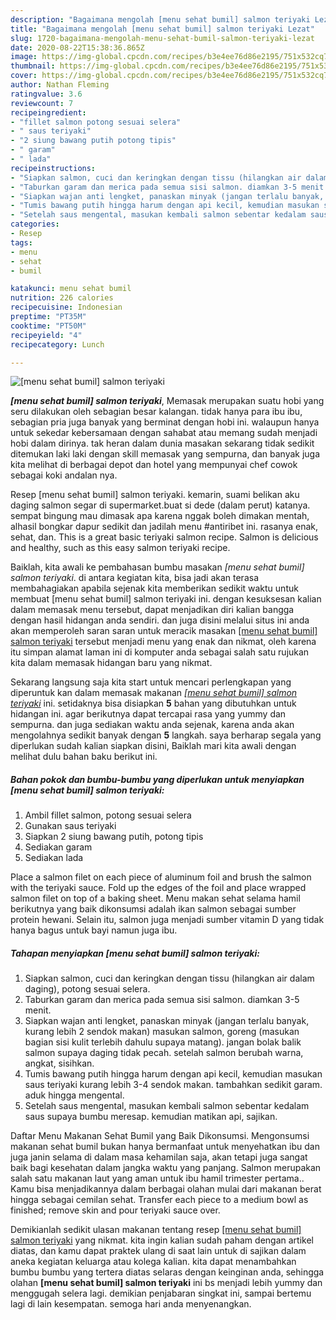 ```yaml
---
description: "Bagaimana mengolah [menu sehat bumil] salmon teriyaki Lezat"
title: "Bagaimana mengolah [menu sehat bumil] salmon teriyaki Lezat"
slug: 1720-bagaimana-mengolah-menu-sehat-bumil-salmon-teriyaki-lezat
date: 2020-08-22T15:38:36.865Z
image: https://img-global.cpcdn.com/recipes/b3e4ee76d86e2195/751x532cq70/menu-sehat-bumil-salmon-teriyaki-foto-resep-utama.jpg
thumbnail: https://img-global.cpcdn.com/recipes/b3e4ee76d86e2195/751x532cq70/menu-sehat-bumil-salmon-teriyaki-foto-resep-utama.jpg
cover: https://img-global.cpcdn.com/recipes/b3e4ee76d86e2195/751x532cq70/menu-sehat-bumil-salmon-teriyaki-foto-resep-utama.jpg
author: Nathan Fleming
ratingvalue: 3.6
reviewcount: 7
recipeingredient:
- "fillet salmon potong sesuai selera"
- " saus teriyaki"
- "2 siung bawang putih potong tipis"
- " garam"
- " lada"
recipeinstructions:
- "Siapkan salmon, cuci dan keringkan dengan tissu (hilangkan air dalam daging), potong sesuai selera."
- "Taburkan garam dan merica pada semua sisi salmon. diamkan 3-5 menit."
- "Siapkan wajan anti lengket, panaskan minyak (jangan terlalu banyak, kurang lebih 2 sendok makan) masukan salmon, goreng (masukan bagian sisi kulit terlebih dahulu supaya matang). jangan bolak balik salmon supaya daging tidak pecah. setelah salmon berubah warna, angkat, sisihkan."
- "Tumis bawang putih hingga harum dengan api kecil, kemudian masukan saus teriyaki kurang lebih 3-4 sendok makan. tambahkan sedikit garam. aduk hingga mengental."
- "Setelah saus mengental, masukan kembali salmon sebentar kedalam saus supaya bumbu meresap. kemudian matikan api, sajikan."
categories:
- Resep
tags:
- menu
- sehat
- bumil

katakunci: menu sehat bumil 
nutrition: 226 calories
recipecuisine: Indonesian
preptime: "PT35M"
cooktime: "PT50M"
recipeyield: "4"
recipecategory: Lunch

---
```



![[menu sehat bumil] salmon teriyaki](https://img-global.cpcdn.com/recipes/b3e4ee76d86e2195/751x532cq70/menu-sehat-bumil-salmon-teriyaki-foto-resep-utama.jpg)

<b><i>[menu sehat bumil] salmon teriyaki</i></b>, Memasak merupakan suatu hobi yang seru dilakukan oleh sebagian besar kalangan. tidak hanya para ibu ibu, sebagian pria juga banyak yang berminat dengan hobi ini. walaupun hanya untuk sekedar kebersamaan dengan sahabat atau memang sudah menjadi hobi dalam dirinya. tak heran dalam dunia masakan sekarang tidak sedikit ditemukan laki laki dengan skill memasak yang sempurna, dan banyak juga kita melihat di berbagai depot dan hotel yang mempunyai chef cowok sebagai koki andalan nya.

Resep [menu sehat bumil] salmon teriyaki. kemarin, suami belikan aku daging salmon segar di supermarket.buat si dede (dalam perut) katanya. sempat bingung mau dimasak apa karena nggak boleh dimakan mentah, alhasil bongkar dapur sedikit dan jadilah menu #antiribet ini. rasanya enak, sehat, dan. This is a great basic teriyaki salmon recipe. Salmon is delicious and healthy, such as this easy salmon teriyaki recipe.

Baiklah, kita awali ke pembahasan bumbu masakan <i>[menu sehat bumil] salmon teriyaki</i>. di antara kegiatan kita, bisa jadi akan terasa membahagiakan apabila sejenak kita memberikan sedikit waktu untuk membuat [menu sehat bumil] salmon teriyaki ini. dengan kesuksesan kalian dalam memasak menu tersebut, dapat menjadikan diri kalian bangga dengan hasil hidangan anda sendiri. dan juga disini melalui situs ini anda akan memperoleh saran saran untuk meracik masakan <u>[menu sehat bumil] salmon teriyaki</u> tersebut menjadi menu yang enak dan nikmat, oleh karena itu simpan alamat laman ini di komputer anda sebagai salah satu rujukan kita dalam memasak hidangan baru yang nikmat.


Sekarang langsung saja kita start untuk mencari perlengkapan yang diperuntuk kan dalam memasak makanan <u><i>[menu sehat bumil] salmon teriyaki</i></u> ini. setidaknya bisa disiapkan <b>5</b> bahan yang dibutuhkan untuk hidangan ini. agar berikutnya dapat tercapai rasa yang yummy dan sempurna. dan juga sediakan waktu anda sejenak, karena anda akan mengolahnya sedikit banyak dengan <b>5</b> langkah. saya berharap segala yang diperlukan sudah kalian siapkan disini, Baiklah mari kita awali dengan melihat dulu bahan baku berikut ini.

<!--inarticleads1-->

##### Bahan pokok dan bumbu-bumbu yang diperlukan untuk menyiapkan [menu sehat bumil] salmon teriyaki:

1. Ambil fillet salmon, potong sesuai selera
1. Gunakan  saus teriyaki
1. Siapkan 2 siung bawang putih, potong tipis
1. Sediakan  garam
1. Sediakan  lada


Place a salmon filet on each piece of aluminum foil and brush the salmon with the teriyaki sauce. Fold up the edges of the foil and place wrapped salmon filet on top of a baking sheet. Menu makan sehat selama hamil berikutnya yang baik dikonsumsi adalah ikan salmon sebagai sumber protein hewani. Selain itu, salmon juga menjadi sumber vitamin D yang tidak hanya bagus untuk bayi namun juga ibu. 

<!--inarticleads2-->

##### Tahapan menyiapkan [menu sehat bumil] salmon teriyaki:

1. Siapkan salmon, cuci dan keringkan dengan tissu (hilangkan air dalam daging), potong sesuai selera.
1. Taburkan garam dan merica pada semua sisi salmon. diamkan 3-5 menit.
1. Siapkan wajan anti lengket, panaskan minyak (jangan terlalu banyak, kurang lebih 2 sendok makan) masukan salmon, goreng (masukan bagian sisi kulit terlebih dahulu supaya matang). jangan bolak balik salmon supaya daging tidak pecah. setelah salmon berubah warna, angkat, sisihkan.
1. Tumis bawang putih hingga harum dengan api kecil, kemudian masukan saus teriyaki kurang lebih 3-4 sendok makan. tambahkan sedikit garam. aduk hingga mengental.
1. Setelah saus mengental, masukan kembali salmon sebentar kedalam saus supaya bumbu meresap. kemudian matikan api, sajikan.


Daftar Menu Makanan Sehat Bumil yang Baik Dikonsumsi. Mengonsumsi makanan sehat bumil bukan hanya bermanfaat untuk menyehatkan ibu dan juga janin selama di dalam masa kehamilan saja, akan tetapi juga sangat baik bagi kesehatan dalam jangka waktu yang panjang. Salmon merupakan salah satu makanan laut yang aman untuk ibu hamil trimester pertama.. Kamu bisa menjadikannya dalam berbagai olahan mulai dari makanan berat hingga sebagai cemilan sehat. Transfer each piece to a medium bowl as finished; remove skin and pour teriyaki sauce over. 

Demikianlah sedikit ulasan makanan tentang resep <u>[menu sehat bumil] salmon teriyaki</u> yang nikmat. kita ingin kalian sudah paham dengan artikel diatas, dan kamu dapat praktek ulang di saat lain untuk di sajikan dalam aneka kegiatan keluarga atau kolega kalian. kita dapat menambahkan bumbu bumbu yang tertera diatas selaras dengan keinginan anda, sehingga olahan <b>[menu sehat bumil] salmon teriyaki</b> ini bs menjadi lebih yummy dan menggugah selera lagi. demikian penjabaran singkat ini, sampai bertemu lagi di lain kesempatan. semoga hari anda menyenangkan.
